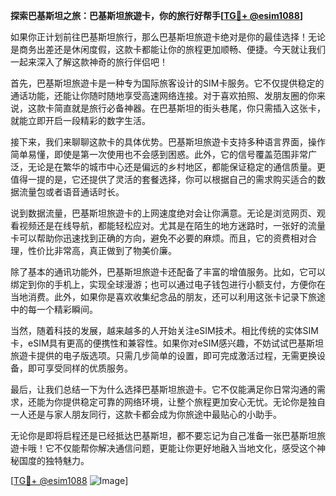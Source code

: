 **探索巴基斯坦之旅：巴基斯坦旅遊卡，你的旅行好帮手[[TG💪+ @esim1088](https://t.me/s/esim1088)]**

如果你正计划前往巴基斯坦旅行，那么巴基斯坦旅遊卡绝对是你的最佳选择！无论是商务出差还是休闲度假，这款卡都能让你的旅程更加顺畅、便捷。今天就让我们一起来深入了解这款神奇的旅行伴侣吧！

首先，巴基斯坦旅遊卡是一种专为国际旅客设计的SIM卡服务。它不仅提供稳定的通话功能，还能让你随时随地享受高速网络连接。对于喜欢拍照、发朋友圈的你来说，这款卡简直就是旅行必备神器。在巴基斯坦的街头巷尾，你只需插入这张卡，就能立即开启一段精彩的数字生活。

接下来，我们来聊聊这款卡的具体优势。巴基斯坦旅遊卡支持多种语言界面，操作简单易懂，即使是第一次使用也不会感到困惑。此外，它的信号覆盖范围非常广泛，无论是在繁华的城市中心还是偏远的乡村地区，都能保证稳定的通信质量。更值得一提的是，它还提供了灵活的套餐选择，你可以根据自己的需求购买适合的数据流量包或者语音通话时长。

说到数据流量，巴基斯坦旅遊卡的上网速度绝对会让你满意。无论是浏览网页、观看视频还是在线导航，都能轻松应对。尤其是在陌生的地方迷路时，一张好的流量卡可以帮助你迅速找到正确的方向，避免不必要的麻烦。而且，它的资费相对合理，性价比非常高，真正做到了物美价廉。

除了基本的通讯功能外，巴基斯坦旅遊卡还配备了丰富的增值服务。比如，它可以绑定到你的手机上，实现全球漫游；也可以通过电子钱包进行小额支付，方便你在当地消费。此外，如果你是喜欢收集纪念品的朋友，还可以利用这张卡记录下旅途中的每一个精彩瞬间。

当然，随着科技的发展，越来越多的人开始关注eSIM技术。相比传统的实体SIM卡，eSIM具有更高的便携性和兼容性。如果你对eSIM感兴趣，不妨试试巴基斯坦旅遊卡提供的电子版选项。只需几步简单的设置，即可完成激活过程，无需更换设备，即可享受同样的优质服务。

最后，让我们总结一下为什么选择巴基斯坦旅遊卡。它不仅能满足你日常沟通的需求，还能为你提供稳定可靠的网络环境，让整个旅程更加安心无忧。无论你是独自一人还是与家人朋友同行，这款卡都会成为你旅途中最贴心的小助手。

无论你是即将启程还是已经抵达巴基斯坦，都不要忘记为自己准备一张巴基斯坦旅遊卡哦！它不仅能帮你解决通信问题，更能让你更好地融入当地文化，感受这个神秘国度的独特魅力。

[[TG💪+ @esim1088](https://t.me/s/esim1088) ![Image](https://i.postimg.cc/4NQfJmqS/Snipaste-2025-05-13-00-14-12.png)]